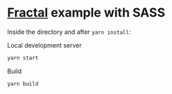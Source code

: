 # [Fractal](https://fractal.build/guide) example with SASS

Inside the directory and after `yarn install`:

Local development server

```sh
yarn start
```

Build

```sh
yarn build
```

